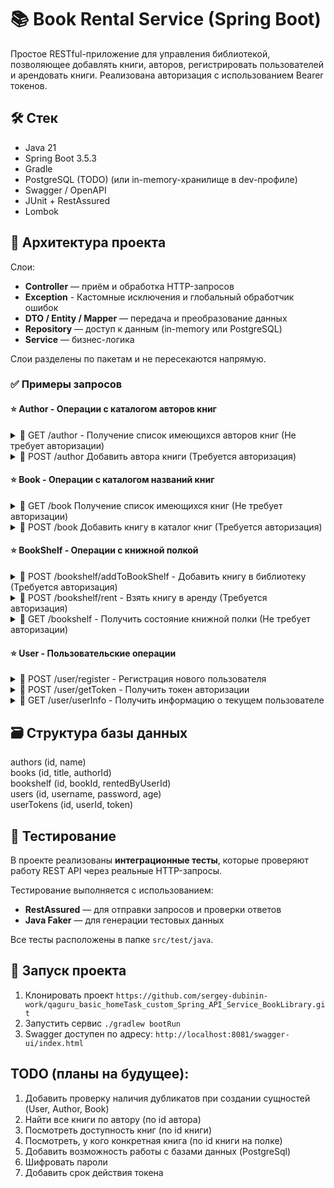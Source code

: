 # 📚 Book Rental Service (Spring Boot)

Простое RESTful-приложение для управления библиотекой, позволяющее добавлять книги, авторов, регистрировать пользователей и арендовать книги. Реализована авторизация с использованием Bearer токенов.

## 🛠 Стек

- Java 21
- Spring Boot 3.5.3
- Gradle
- PostgreSQL (TODO) (или in-memory-хранилище в dev-профиле)
- Swagger / OpenAPI
- JUnit + RestAssured
- Lombok

## 🧱 Архитектура проекта
Слои:

- **Controller** — приём и обработка HTTP-запросов
- **Exception** - Кастомные исключения и глобальный обработчик ошибок
- **DTO / Entity / Mapper** — передача и преобразование данных
- **Repository** — доступ к данным (in-memory или PostgreSQL)
- **Service** — бизнес-логика

Слои разделены по пакетам и не пересекаются напрямую.

### ✅ Примеры запросов
#### ⭐ Author - Операции с каталогом авторов книг
<details>
<summary>📡 GET /author - Получение список имеющихся авторов книг (Не требует авторизации)</summary>

Тело ответа:
```
[
  {
    "id": "3fa85f64-5717-4562-b3fc-2c963f66afa6",
    "authorName": "string"
  }
]
```
</details>

<details>
<summary>📡 POST /author Добавить автора книги (Требуется авторизация)</summary>

Заголовок запроса (Bearer авторизация):
```
Authorization: Bearer your_token
```
Тело запроса:
```
{
  "authorName": "string"
}
```
Тело ответа:
```
{
  "id": "3fa85f64-5717-4562-b3fc-2c963f66afa6",
  "authorName": "string"
}
```
</details>

#### ⭐ Book - Операции с каталогом названий книг
<details>
<summary>📡 GET /book Получение список имеющихся книг (Не требует авторизации)</summary>

Тело ответа:
```
[
  {
    "id": "3fa85f64-5717-4562-b3fc-2c963f66afa6",
    "authorId": "3fa85f64-5717-4562-b3fc-2c963f66afa6", (TODO: добавить расшифровку автора)
    "bookName": "string"
  }
]
```
</details>

<details>
<summary>📡 POST /book Добавить книгу в каталог книг (Требуется авторизация)</summary>

Заголовок запроса (Bearer авторизация):
```
Authorization: Bearer your_token
```
Тело запроса:
```
{
  "authorId": "3fa85f64-5717-4562-b3fc-2c963f66afa6",
  "bookName": "string"
}
```
Тело ответа:
```
{
  "id": "3fa85f64-5717-4562-b3fc-2c963f66afa6",
  "authorId": "3fa85f64-5717-4562-b3fc-2c963f66afa6",
  "bookName": "string"
}
```
</details>

#### ⭐ BookShelf - Операции с книжной полкой
<details>
<summary>📡 POST /bookshelf/addToBookShelf - Добавить книгу в библиотеку (Требуется авторизация)</summary>

Заголовок запроса (Bearer авторизация):
```
Authorization: Bearer your_token
```
Тело запроса:
```
{
  "bookId": "3fa85f64-5717-4562-b3fc-2c963f66afa6"
}
```
Тело ответа:
```
{
  "id": "3fa85f64-5717-4562-b3fc-2c963f66afa6",
  "bookId": "3fa85f64-5717-4562-b3fc-2c963f66afa6",
  "rentedByUserId": "3fa85f64-5717-4562-b3fc-2c963f66afa6"
}
```
</details>

<details>
<summary>📡 POST /bookshelf/rent - Взять книгу в аренду (Требуется авторизация)</summary>

Заголовок запроса (Bearer авторизация):
```
Authorization: Bearer your_token
```
Тело запроса:
```
{
  "bookId": "3fa85f64-5717-4562-b3fc-2c963f66afa6"
}
```
Тело ответа:
```
{
  "id": "3fa85f64-5717-4562-b3fc-2c963f66afa6",
  "bookId": "3fa85f64-5717-4562-b3fc-2c963f66afa6",
  "rentedByUserId": "3fa85f64-5717-4562-b3fc-2c963f66afa6"
}
```
</details>



<details>
<summary>📡 GET /bookshelf - Получить состояние книжной полки (Не требует авторизации)</summary>

Тело ответа:
```
[
  {
    "id": "3fa85f64-5717-4562-b3fc-2c963f66afa6",
    "bookId": "3fa85f64-5717-4562-b3fc-2c963f66afa6",
    "rentedByUserId": "3fa85f64-5717-4562-b3fc-2c963f66afa6"
  }
]
```
</details>

#### ⭐ User - Пользовательские операции
<details>
<summary>📡 POST /user/register - Регистрация нового пользователя</summary>

Тело запроса: 
```
{
  "userName": "string",
  "password": "string",
  "age": 0 (TODO: изменить на дату рождения)
}
```
Тело ответа:
```
{
  "id": "3fa85f64-5717-4562-b3fc-2c963f66afa6",
  "userName": "string",
  "age": 0
}
```

</details>

<details>
<summary>📡 POST /user/getToken - Получить токен авторизации</summary>

Тело запроса:
```
{
  "userName": "string",
  "password": "string"
}
```
Тело ответа:
```
{
  "token": "string"
}
```
</details>

<details>
<summary>📡 GET /user/userInfo - Получить информацию о текущем пользователе</summary>

Заголовок запроса (Bearer авторизация):
```
Authorization: Bearer your_token
```
Тело ответа:
```
{
  "id": "3fa85f64-5717-4562-b3fc-2c963f66afa6",
  "userName": "string",
  "age": 0
}
```
</details>

## 🗃 Структура базы данных
authors (id, name)\
books (id, title, authorId)\
bookshelf (id, bookId, rentedByUserId)\
users (id, username, password, age)\
userTokens (id, userId, token)

## 🧪 Тестирование

В проекте реализованы **интеграционные тесты**, которые проверяют работу REST API через реальные HTTP-запросы.

Тестирование выполняется с использованием:

- **RestAssured** — для отправки запросов и проверки ответов
- **Java Faker** — для генерации тестовых данных

Все тесты расположены в папке `src/test/java`.

## 🚀 Запуск проекта
1. Клонировать проект ```https://github.com/sergey-dubinin-work/qaguru_basic_homeTask_custom_Spring_API_Service_BookLibrary.git```
2. Запустить сервис ```./gradlew bootRun```
3. Swagger доступен по адресу: ```http://localhost:8081/swagger-ui/index.html```

## TODO (планы на будущее):
1. Добавить проверку наличия дубликатов при создании сущностей (User, Author, Book)
2. Найти все книги по автору (по id автора)
3. Посмотреть доступность книг (по id книги)
4. Посмотреть, у кого конкретная книга (по id книги на полке)
5. Добавить возможность работы с базами данных (PostgreSql)
6. Шифровать пароли
7. Добавить срок действия токена